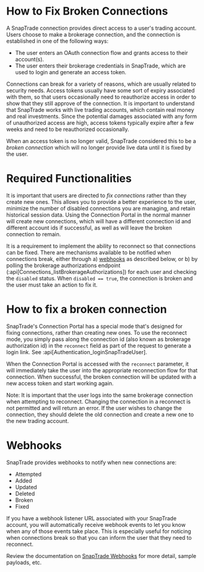 # How to Fix Broken Connections

A SnapTrade connection provides direct access to a user's trading account. Users choose to make a brokerage connection, and the connection is established in one of the following ways:

- The user enters an OAuth connection flow and grants access to their account(s).
- The user enters their brokerage credentials in SnapTrade, which are used to login and generate an access token.

Connections can break for a variety of reasons, which are usually related to security needs. Access tokens usually have some sort of expiry associated with them, so that users occasionally need to reauthorize access in order to show that they still approve of the connection. It is important to understand that SnapTrade works with live trading accounts, which contain real money and real investments. Since the potential damages associated with any form of unauthorized access are high, access tokens typically expire after a few weeks and need to be reauthorized occasionally.

When an access token is no longer valid, SnapTrade considered this to be a _broken connection_ which will no longer provide live data until it is fixed by the user.

# Required Functionalities

It is important that users are directed to _fix connections_ rather than they create new ones. This allows you to provide a better experience to the user, minimize the number of disabled connections you are managing, and retain historical session data. Using the Connection Portal in the normal manner will create new connections, which will have a different connection id and different account ids if successful, as well as will leave the broken connection to remain.

It is a requirement to implement the ability to reconnect so that connections can be fixed. There are mechanisms available to be notified when connections break, either through a) [webhooks](/docs/webhooks) as described below, or b) by polling the brokerage authorizations endpoint (:api[Connections_listBrokerageAuthorizations]) for each user and checking the `disabled` status. When `disabled == true`, the connection is broken and the user must take an action to fix it.

# How to fix a broken connection

SnapTrade's Connection Portal has a special mode that's designed for fixing connections, rather than creating new ones. To use the reconnect mode, you simply pass along the connection id (also known as brokerage authorization id) in the `reconnect` field as part of the request to generate a login link. See :api[Authentication_loginSnapTradeUser].

When the Connection Portal is accessed with the `reconnect` parameter, it will immediately take the user into the appropriate reconnection flow for that connection. When successful, the broken connection will be updated with a new access token and start working again.

Note: It is important that the user logs into the same brokerage connection when attempting to reconnect. Changing the connection in a reconnect is not permitted and will return an error. If the user wishes to change the connection, they should delete the old connection and create a new one to the new trading account.

# Webhooks

SnapTrade provides webhooks to notify when new connections are:

- Attempted
- Added
- Updated
- Deleted
- Broken
- Fixed

If you have a webhook listener URL associated with your SnapTrade account, you will automatically receive webhook events to let you know when any of those events take place. This is especially useful for noticing when connections break so that you can inform the user that they need to reconnect.

Review the documentation on [SnapTrade Webhooks](https://docs.snaptrade.com/docs/webhooks-getting-started) for more detail, sample payloads, etc.
